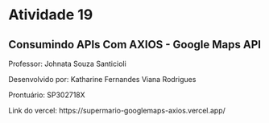 # Atividade 19
## Consumindo APIs Com AXIOS - Google Maps API 

<p>Professor: Johnata Souza Santicioli</p>
<p>Desenvolvido por: Katharine Fernandes Viana Rodrigues</p>
<p>Prontuário: SP302718X</p>
<p>Link do vercel: https://supermario-googlemaps-axios.vercel.app/</p>
